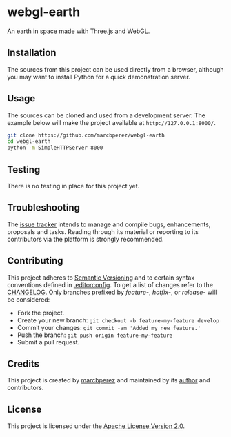 # webgl-earth

An earth in space made with Three.js and WebGL.

## Installation

The sources from this project can be used directly from a browser, although you
may want to install Python for a quick demonstration server.

## Usage

The sources can be cloned and used from a development server. The example below
will make the project available at `http://127.0.0.1:8000/`.

```bash
git clone https://github.com/marcbperez/webgl-earth
cd webgl-earth
python -m SimpleHTTPServer 8000
```

## Testing

There is no testing in place for this project yet.

## Troubleshooting

The [issue tracker][issue-tracker] intends to manage and compile bugs,
enhancements, proposals and tasks. Reading through its material or reporting to
its contributors via the platform is strongly recommended.

## Contributing

This project adheres to [Semantic Versioning][semver] and to certain syntax
conventions defined in [.editorconfig][editorconfig]. To get a list of changes
refer to the [CHANGELOG][changelog]. Only branches prefixed by *feature-*,
*hotfix-*, or *release-* will be considered:

  - Fork the project.
  - Create your new branch: `git checkout -b feature-my-feature develop`
  - Commit your changes: `git commit -am 'Added my new feature.'`
  - Push the branch: `git push origin feature-my-feature`
  - Submit a pull request.

## Credits

This project is created by [marcbperez][author] and maintained by its
[author][author] and contributors.

## License

This project is licensed under the [Apache License Version 2.0][license].

[author]: https://marcbperez.github.io
[issue-tracker]: https://github.com/marcbperez/webgl-earth/issues
[editorconfig]: .editorconfig
[changelog]: CHANGELOG.md
[license]: LICENSE
[semver]: http://semver.org
